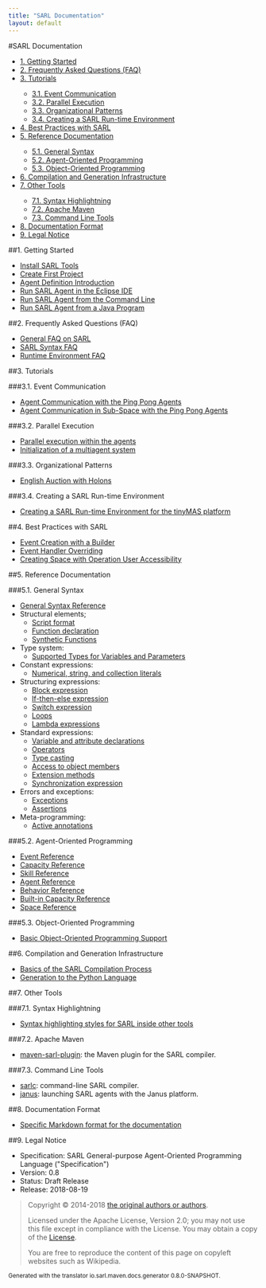 ```yaml
---
title: "SARL Documentation"
layout: default
---
```


#SARL Documentation


<ul class="page_outline" id="page_outline">

<li><a href="#1-getting-started">1. Getting Started</a></li>
<li><a href="#2-frequently-asked-questions-faq">2. Frequently Asked Questions  (FAQ)</a></li>
<li><a href="#3-tutorials">3. Tutorials</a></li>
<ul>
  <li><a href="#3-1-event-communication">3.1. Event Communication</a></li>
  <li><a href="#3-2-parallel-execution">3.2. Parallel Execution</a></li>
  <li><a href="#3-3-organizational-patterns">3.3. Organizational Patterns</a></li>
  <li><a href="#3-4-creating-a-sarl-run-time-environment">3.4. Creating a SARL Run-time Environment</a></li>
</ul>
<li><a href="#4-best-practices-with-sarl">4. Best Practices with SARL</a></li>
<li><a href="#5-reference-documentation">5. Reference Documentation</a></li>
<ul>
  <li><a href="#5-1-general-syntax">5.1. General Syntax</a></li>
  <li><a href="#5-2-agent-oriented-programming">5.2. Agent-Oriented Programming</a></li>
  <li><a href="#5-3-object-oriented-programming">5.3. Object-Oriented Programming</a></li>
</ul>
<li><a href="#6-compilation-and-generation-infrastructure">6. Compilation and Generation Infrastructure</a></li>
<li><a href="#7-other-tools">7. Other Tools</a></li>
<ul>
  <li><a href="#7-1-syntax-highlightning">7.1. Syntax Highlightning</a></li>
  <li><a href="#7-2-apache-maven">7.2. Apache Maven</a></li>
  <li><a href="#7-3-command-line-tools">7.3. Command Line Tools</a></li>
</ul>
<li><a href="#8-documentation-format">8. Documentation Format</a></li>
<li><a href="#9-legal-notice">9. Legal Notice</a></li>

</ul>


##1. Getting Started

* [Install SARL Tools](./gettingstarted/InstallSARLTools.html)
* [Create First Project](./gettingstarted/CreateFirstProject.html)
* [Agent Definition Introduction](./gettingstarted/AgentIntroduction.html)
* [Run SARL Agent in the Eclipse IDE](./gettingstarted/RunSARLAgentEclipse.html)
* [Run SARL Agent from the Command Line](./gettingstarted/RunSARLAgentCLI.html)
* [Run SARL Agent from a Java Program](./gettingstarted/RunSARLAgentJava.html)

##2. Frequently Asked Questions  (FAQ)

* [General FAQ on SARL](./faq/GeneralFAQ.html)
* [SARL Syntax FAQ](./faq/SyntaxFAQ.html)
* [Runtime Environment FAQ](./faq/RuntimeEnvironmentFAQ.html)

##3. Tutorials

###3.1. Event Communication

* [Agent Communication with the Ping Pong Agents](./tutorials/PingPong.html)
* [Agent Communication in Sub-Space with the Ping Pong Agents](./tutorials/PingPongSpace.html)

###3.2. Parallel Execution

* [Parallel execution within the agents](./tutorials/ParallelExecution.html)
* [Initialization of a multiagent system](./tutorials/MASInitialization.html)

###3.3. Organizational Patterns

* [English Auction with Holons](./tutorials/HolonicAuction.html)

###3.4. Creating a SARL Run-time Environment

* [Creating a SARL Run-time Environment for the tinyMAS platform](./tutorials/CreateSREWithTinyMAS.html)

##4. Best Practices with SARL

* [Event Creation with a Builder](./bestpractices/EventBuilder.html)
* [Event Handler Overriding](./bestpractices/EventHandlerOverriding.html)
* [Creating Space with Operation User Accessibility](./bestpractices/SpaceWithCallerIdentity.html)

##5. Reference Documentation

###5.1. General Syntax

* [General Syntax Reference](./reference/GeneralSyntax.html)
* Structural elements;
	* [Script format](./reference/general/Script.html)
	* [Function declaration](./reference/general/FuncDecls.html)
	* [Synthetic Functions](./reference/general/SyntheticFunctions.html)
* Type system:
	* [Supported Types for Variables and Parameters](./reference/general/Types.html)
* Constant expressions:
	* [Numerical, string, and collection literals](./reference/general/Literals.html)
* Structuring expressions:
	* [Block expression](./reference/general/Block.html)
	* [If-then-else expression](./reference/general/IfExpression.html)
	* [Switch expression](./reference/general/SwitchExpression.html)
	* [Loops](./reference/general/LoopExpression.html)
	* [Lambda expressions](./reference/general/Lambda.html)
* Standard expressions:
	* [Variable and attribute declarations](./reference/general/VarDecls.html)
	* [Operators](./reference/general/Operators.html)
	* [Type casting](./reference/general/Cast.html)
	* [Access to object members](./reference/general/MemberAccess.html)
	* [Extension methods](./reference/general/Extension.html)
	* [Synchronization expression](./reference/general/Synchronization.html)
* Errors and exceptions:
	* [Exceptions](./reference/general/Exception.html)
	* [Assertions](./reference/general/Assertion.html)
* Meta-programming:
	* [Active annotations](./reference/general/ActiveAnnotations.html)

###5.2. Agent-Oriented Programming

* [Event Reference](./reference/Event.html)
* [Capacity Reference](./reference/Capacity.html)
* [Skill Reference](./reference/Skill.html)
* [Agent Reference](./reference/Agent.html)
* [Behavior Reference](./reference/Behavior.html)
* [Built-in Capacity Reference](./reference/BIC.html)
* [Space Reference](./reference/Space.html)

###5.3. Object-Oriented Programming

* [Basic Object-Oriented Programming Support](./reference/OOP.html)

##6. Compilation and Generation Infrastructure

* [Basics of the SARL Compilation Process](./compilation/Basics.html)
* [Generation to the Python Language](./compilation/PythonGeneration.html)

##7. Other Tools

###7.1. Syntax Highlightning

* [Syntax highlighting styles for SARL inside other tools](./tools/SyntaxHighlightning.html)

###7.2. Apache Maven

* [maven-sarl-plugin](./tools/MavenSarlPlugin.html): the Maven plugin for the SARL compiler.

###7.3. Command Line Tools

* [sarlc](./tools/Sarlc.html): command-line SARL compiler.
* [janus](./tools/Janus.html): launching SARL agents with the Janus platform.

##8. Documentation Format

* [Specific Markdown format for the documentation](./DocumentationContribution.html)


##9. Legal Notice

* Specification: SARL General-purpose Agent-Oriented Programming Language ("Specification")
* Version: 0.8
* Status: Draft Release
* Release: 2018-08-19

> Copyright &copy; 2014-2018 [the original authors or authors](http://www.sarl.io/about/index.html).
>
> Licensed under the Apache License, Version 2.0;
> you may not use this file except in compliance with the License.
> You may obtain a copy of the [License](http://www.apache.org/licenses/LICENSE-2.0).
>
> You are free to reproduce the content of this page on copyleft websites such as Wikipedia.

<small>Generated with the translator io.sarl.maven.docs.generator 0.8.0-SNAPSHOT.</small>